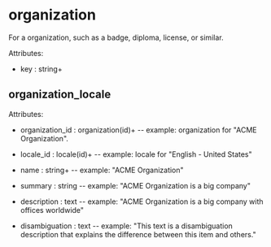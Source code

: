 # organization

For a organization, such as a badge, diploma, license, or similar.

Attributes:

* key : string+


## organization_locale

Attributes:

* organization_id : organization(id)+ -- example: organization for "ACME Organization".

* locale_id : locale(id)+ -- example: locale for "English - United States"

* name : string+ -- example: "ACME Organization"

* summary : string -- example: "ACME Organization is a big company"

* description : text -- example: "ACME Organization is a big company with offices worldwide"

* disambiguation : text -- example: "This text is a disambiguation description that explains the difference between this item and others."

